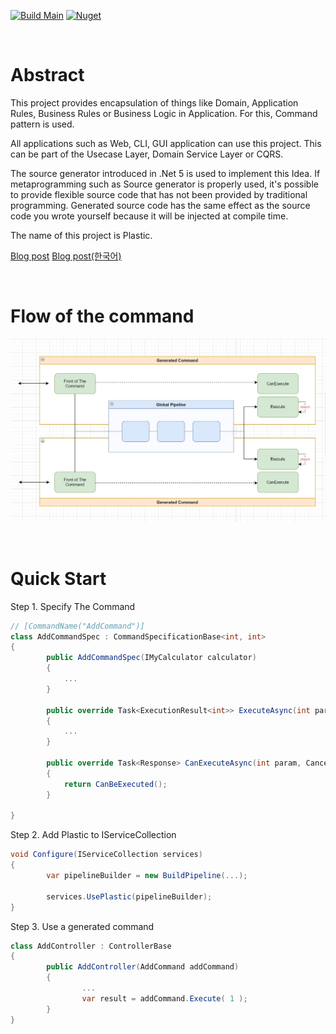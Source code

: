 ﻿
[![Build Main](https://github.com/sang-hyeon/Plastic/actions/workflows/github_actions.yml/badge.svg?branch=main)](https://github.com/sang-hyeon/Plastic/actions/workflows/github_actions.yml)
[![Nuget](https://img.shields.io/nuget/v/Plastic)](https://www.nuget.org/packages/Plastic/)

<br>

# Abstract
This project provides encapsulation of things like Domain, Application Rules, Business Rules or Business Logic in Application. For this, Command pattern is used.

All applications such as Web, CLI, GUI application can use this project.
This can be part of the Usecase Layer, Domain Service Layer or CQRS.

The source generator introduced in .Net 5 is used to implement this Idea. If metaprogramming such as Source generator is properly used, it's possible to provide flexible source code that has not been provided by traditional programming.
Generated source code has the same effect as the source code you wrote yourself because it will be injected at compile time.

The name of this project is Plastic.

[Blog post](https://medium.com/@Thwj/heres-a-new-proposal-to-encapsulate-domain-layer-5940dc6c738)
[Blog post(한국어)](https://medium.com/@Thwj/%EC%83%88%EB%A1%9C%EC%9A%B4-domain-layer%EC%9D%98-%EC%BA%A1%EC%8A%90%ED%99%94-5661a3240184)

<br>

# Flow of the command
![Platstic의 명령 흐름](docs/resources/flow.jpg)

<br>

# Quick Start

Step 1. Specify The Command
```cs
// [CommandName("AddCommand")]
class AddCommandSpec : CommandSpecificationBase<int, int>
{
        public AddCommandSpec(IMyCalculator calculator)
        { 
            ...
        }

        public override Task<ExecutionResult<int>> ExecuteAsync(int param, CancellationToken token = default)
        {
            ...
        }
        
        public override Task<Response> CanExecuteAsync(int param, CancellationToken token = default)
        {
            return CanBeExecuted();
        }

}
```

Step 2. Add Plastic to IServiceCollection
```cs
void Configure(IServiceCollection services)
{
        var pipelineBuilder = new BuildPipeline(...);

        services.UsePlastic(pipelineBuilder);
}
```

Step 3. Use a generated command
```cs
class AddController : ControllerBase
{
        public AddController(AddCommand addCommand)
        {
                ...
                var result = addCommand.Execute( 1 );
        }
}
```
